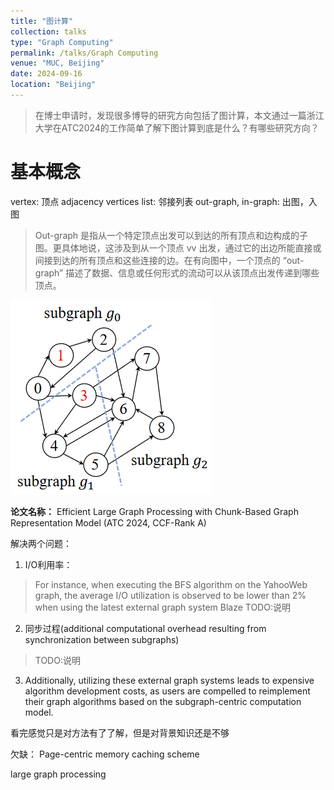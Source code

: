 ```yaml
---
title: "图计算"
collection: talks
type: "Graph Computing"
permalink: /talks/Graph Computing
venue: "MUC, Beijing"
date: 2024-09-16
location: "Beijing"
---
```


> 在博士申请时，发现很多博导的研究方向包括了图计算，本文通过一篇浙江大学在ATC2024的工作简单了解下图计算到底是什么？有哪些研究方向？


基本概念
===
vertex: 顶点
adjacency  vertices list: 邻接列表
out-graph, in-graph: 出图，入图
> Out-graph 是指从一个特定顶点出发可以到达的所有顶点和边构成的子图。更具体地说，这涉及到从一个顶点 vv 出发，通过它的出边所能直接或间接到达的所有顶点和这些连接的边。在有向图中，一个顶点的 “out-graph” 描述了数据、信息或任何形式的流动可以从该顶点出发传递到哪些顶点。

![case](imgs/image.png)


**论文名称：** Efficient Large Graph Processing with Chunk-Based Graph Representation Model (ATC 2024, CCF-Rank A)

解决两个问题：
1. I/O利用率：
> For instance, when executing the BFS algorithm on the YahooWeb graph, the average I/O utilization is observed to be lower than 2% when using the latest external graph system Blaze
> TODO:说明
2. 同步过程(additional computational overhead resulting from synchronization between subgraphs)
> TODO:说明
3. Additionally, utilizing these external graph systems leads to expensive algorithm development costs, as users are compelled to reimplement their graph algorithms based on the subgraph-centric computation model.

看完感觉只是对方法有了了解，但是对背景知识还是不够

欠缺：
Page-centric memory caching scheme

large graph processing